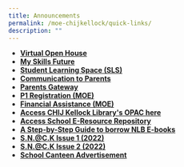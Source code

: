 ```yaml
---
title: Announcements
permalink: /moe-chijkellock/quick-links/
description: ""
---
```

<ul>
	<li><strong><a href="https://sites.google.com/moe.edu.sg/chijkellockvirtualtour2020/home" target="">Virtual Open House</a></strong></li>
<li><strong><a href="https://www.myskillsfuture.gov.sg/content/student/en/primary.html" target="_blank" rel="noopener">My Skills Future</a></strong></li>
<li><strong><a href="https://vle.learning.moe.edu.sg/login" target="_blank" rel="noopener">Student Learning Space (SLS)</a></strong></li>
<li><strong><a href="/parents-portal/communication-to-parents" target="_blank" rel="noopener">Communication to Parents</a></strong></li>
<li><strong><a href="/chijkellock/parents-gateway" target="_blank" rel="noopener">Parents Gateway</a></strong></li>
<li><strong><a href="https://www.moe.gov.sg/primary/p1-registration" target="_blank" rel="noopener">P1 Registration (MOE)</a></strong></li>
	<li><strong><a href="https://www.moe.gov.sg/financial-matters/financial-assistance" target="">Financial Assistance (MOE)</a></strong></li>
<li><strong><a href="https://schoolibrary.moe.edu.sg/chijkellock/cgi-bin/spydus.exe/MSGTRN/WPAC/HOME" target="_blank" rel="noopener">Access CHIJ Kellock Library's OPAC here</a></strong></li>
<li><strong><a href="https://schoolibrary.moe.edu.sg/eresourcespri/cgi-bin/spydus.exe/MSGTRN/WPAC/HOME" target="_blank" rel="noopener">Access School E-Resource Repository</a></strong></li>
<li><strong><a href="https://eresources.nlb.gov.sg/main/Help/Overdrive#libby_app" target="_blank" rel="noopener">A Step-by-Step Guide to borrow NLB E-books</a></strong></li>
<li><strong><a href="https://view.genial.ly/62951da156a41b0013669f7a/dossier-magazine-dossier" target="_blank" rel="noopener">S.N.@C.K Issue 1 (2022)</a></strong></li>		
	<li><strong><a href="https://view.genial.ly/63870c980bebe600195ba9dd/dossier-snack-issue-2-dec-2022" target="_blank" rel="noopener">S.N.@C.K Issue 2 (2022)</a></strong></li>		
	<li><strong><a href="https://chijkellock.moe.edu.sg/schoolcanteen1/" target="">School Canteen Advertisement</a></strong></li>
</ul>